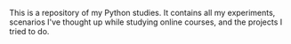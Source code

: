 This is a repository of my Python studies. It contains all my experiments, scenarios I've thought up while studying
online courses, and the projects I tried to do.
